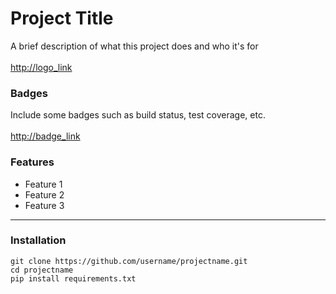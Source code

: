 # Project Title

A brief description of what this project does and who it's for<br><br>
<http://logo_link>
### Badges
Include some badges such as build status, test coverage, etc.<br><br>
<http://badge_link>
### Features
- Feature 1
- Feature 2
- Feature 3
***
### Installation
    git clone https://github.com/username/projectname.git
    cd projectname
    pip install requirements.txt

